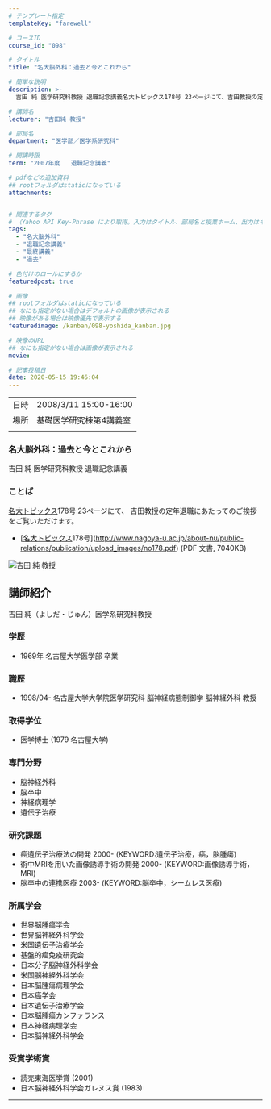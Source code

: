 ```yaml
---
# テンプレート指定
templateKey: "farewell"

# コースID
course_id: "098"

# タイトル
title: "名大脳外科：過去と今とこれから"

# 簡単な説明
description: >-
  吉田 純 医学研究科教授 退職記念講義名大トピックス178号 23ページにて、吉田教授の定年退職にあたってのご挨拶をご覧いただけます。* [名大トピックス178号](http://www.nagoya-u.ac.jp/about-nu/public-relations/publication/upload_images/no178.pdf) (PDF 文書, 7040KB) ....

# 講師名
lecturer: "吉田純 教授"

# 部局名
department: "医学部／医学系研究科"

# 開講時限
term: "2007年度	退職記念講義"

# pdfなどの追加資料
## rootフォルダはstaticになっている
attachments:


# 関連するタグ
# （Yahoo API Key-Phrase により取得。入力はタイトル、部局名と授業ホーム、出力はキーフレーズ（tags））
tags:
  - "名大脳外科"
  - "退職記念講義"
  - "最終講義"
  - "過去"

# 色付けのロールにするか
featuredpost: true

# 画像
## rootフォルダはstaticになっている
## なにも指定がない場合はデフォルトの画像が表示される
## 映像がある場合は映像優先で表示する
featuredimage: /kanban/098-yoshida_kanban.jpg

# 映像のURL
## なにも指定がない場合は画像が表示される
movie: 

# 記事投稿日
date: 2020-05-15 19:46:04
---
```


|   |   |
|---|---|
| 日時 | 2008/3/11  15:00-16:00 |
| 場所 | 基礎医学研究棟第4講義室 |
|   |   |


### 名大脳外科：過去と今とこれから

吉田 純 医学研究科教授 退職記念講義

### ことば

[名大トピックス](http://www.nagoya-u.ac.jp/about-nu/public-relations/publication/topics-archive.html)178号 23ページにて、
吉田教授の定年退職にあたってのご挨拶をご覧いただけます。

* [[名大トピックス](http://www.nagoya-u.ac.jp/about-nu/public-relations/publication/topics-archive.html)178号](http://www.nagoya-u.ac.jp/about-nu/public-relations/publication/upload_images/no178.pdf) (PDF 文書, 7040KB)


![吉田 純 教授](https://ocw.nagoya-u.jp/files/98/yoshida_kao.jpg) 

## 講師紹介

吉田 純（よしだ・じゅん）医学系研究科教授

### 学歴

* 1969年 名古屋大学医学部 卒業

### 職歴

* 1998/04- 名古屋大学大学院医学研究科 脳神経病態制御学 脳神経外科 教授

### 取得学位

* 医学博士 (1979 名古屋大学)

### 専門分野

* 脳神経外科
* 脳卒中
* 神経病理学
* 遺伝子治療

### 研究課題

* 癌遺伝子治療法の開発 2000- (KEYWORD:遺伝子治療，癌，脳腫瘍)
* 術中MRIを用いた画像誘導手術の開発 2000- (KEYWORD:画像誘導手術，MRI)
* 脳卒中の連携医療 2003- (KEYWORD:脳卒中，シームレス医療)

### 所属学会

* 世界脳腫瘍学会
* 世界脳神経外科学会
* 米国遺伝子治療学会
* 基盤的癌免疫研究会
* 日本分子脳神経外科学会
* 米国脳神経外科学会
* 日本脳腫瘍病理学会
* 日本癌学会
* 日本遺伝子治療学会
* 日本脳腫瘍カンファランス
* 日本神経病理学会
* 日本脳神経外科学会

### 受賞学術賞

* 読売東海医学賞 (2001)
* 日本脳神経外科学会ガレヌス賞 (1983)





-----